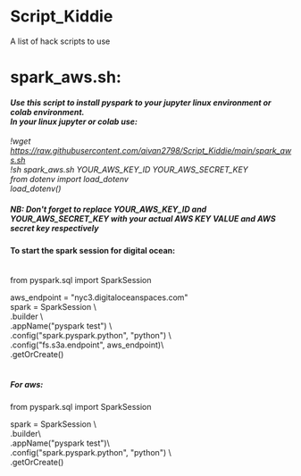 # Script_Kiddie
A list of hack scripts to use

# spark_aws.sh:<br/>
#### <i>Use this script to install pyspark to your jupyter linux environment or colab environment.<br/>In your linux jupyter or colab use: <br/>
!wget https://raw.githubusercontent.com/aivan2798/Script_Kiddie/main/spark_aws.sh<br/>
!sh spark_aws.sh YOUR_AWS_KEY_ID YOUR_AWS_SECRET_KEY<br/>
from dotenv import load_dotenv<br/>
load_dotenv()<br/>
</i>
##### NB: Don't forget to replace YOUR_AWS_KEY_ID and YOUR_AWS_SECRET_KEY with your actual <b> AWS KEY VALUE and AWS secret key respectively</b>
#### To start the spark session for digital ocean:<br/><br/>
from pyspark.sql import SparkSession<br/>

aws_endpoint = "nyc3.digitaloceanspaces.com"<br/>
spark = SparkSession \\<br/>
    .builder \\<br/>
    .appName("pyspark test") \\<br/>
    .config("spark.pyspark.python", "python") \\<br/>
    .config("fs.s3a.endpoint", aws_endpoint)\\<br/>
    .getOrCreate()<br/><br/>


##### For aws:<br/>
from pyspark.sql import SparkSession<br/>

spark = SparkSession \\<br/>
    .builder\\<br/>
    .appName("pyspark test")\\<br/>
    .config("spark.pyspark.python", "python") \\<br/>
    .getOrCreate()<br/>
